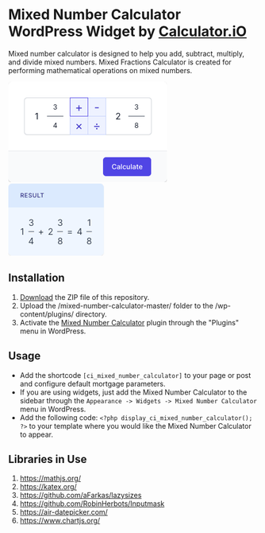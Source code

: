 # Mixed Number Calculator WordPress Widget by [Calculator.iO](https://www.calculator.io/ "Calculator.iO Homepage")

Mixed number calculator is designed to help you add, subtract, multiply, and divide mixed numbers. Mixed Fractions Calculator is created for performing mathematical operations on mixed numbers.

![Mixed Number Calculator Input Form](/assets/images/screenshot-1.png "Mixed Number Calculator Input Form")
![Mixed Number Calculator Calculation Results](/assets/images/screenshot-2.png "Mixed Number Calculator Calculation Results")

## Installation

1. [Download](https://github.com/pub-calculator-io/age-calculator/archive/refs/heads/master.zip) the ZIP file of this repository.
2. Upload the /mixed-number-calculator-master/ folder to the /wp-content/plugins/ directory.
3. Activate the [Mixed Number Calculator](https://www.calculator.io/mixed-number-calculator/ "Mixed Number Calculator Homepage") plugin through the "Plugins" menu in WordPress.

## Usage
* Add the shortcode `[ci_mixed_number_calculator]` to your page or post and configure default mortgage parameters.
* If you are using widgets, just add the Mixed Number Calculator to the sidebar through the `Appearance -> Widgets -> Mixed Number Calculator` menu in WordPress.
* Add the following code: `<?php display_ci_mixed_number_calculator(); ?>` to your template where you would like the Mixed Number Calculator to appear.

## Libraries in Use
1. https://mathjs.org/
2. https://katex.org/
3. https://github.com/aFarkas/lazysizes
4. https://github.com/RobinHerbots/Inputmask
5. https://air-datepicker.com/
6. https://www.chartjs.org/
